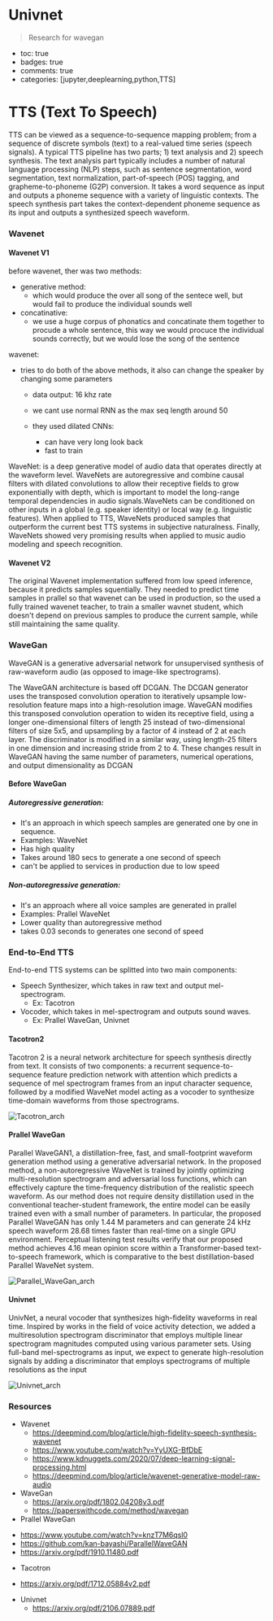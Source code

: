 # 

# Univnet
> Research for wavegan
- toc: true 
- badges: true
- comments: true
- categories: [jupyter,deeplearning,python,TTS]

# TTS (Text To Speech)

TTS can be viewed as a sequence-to-sequence mapping problem; from a sequence of discrete symbols
(text) to a real-valued time series (speech signals). A typical TTS pipeline has two parts; 1)
text analysis and 2) speech synthesis. The text analysis part typically includes a number of natural
language processing (NLP) steps, such as sentence segmentation, word segmentation, text normalization,
part-of-speech (POS) tagging, and grapheme-to-phoneme (G2P) conversion. It takes a word
sequence as input and outputs a phoneme sequence with a variety of linguistic contexts. The speech
synthesis part takes the context-dependent phoneme sequence as its input and outputs a synthesized
speech waveform.



### Wavenet
#### Wavenet V1

 before wavenet, ther was two methods:
   - generative method:
       - which would produce the over all song of the sentece well, but would fail to produce the individual sounds well
   - concatinative:
       - we use a huge corpus of phonatics and concatinate them together to procude a whole sentence, this way we would procuce the individual sounds correctly, but we would lose the song of the sentence 
   
 wavenet: 
 - tries to do both of the above methods, it also can change the speaker by changing some parameters
   
   - data output:   16 khz rate
   - we  cant use normal RNN as the max seq length around 50 
   
   - they used dilated CNNs:
       - can have very long look back
       - fast to train
       
       
WaveNet: is a deep generative model of audio data that operates directly at
the waveform level. WaveNets are autoregressive and combine causal filters with dilated convolutions
to allow their receptive fields to grow exponentially with depth, which is important to model
the long-range temporal dependencies in audio signals.WaveNets can be conditioned
on other inputs in a global (e.g. speaker identity) or local way (e.g. linguistic features).
When applied to TTS, WaveNets produced samples that outperform the current best TTS systems
in subjective naturalness. Finally, WaveNets showed very promising results when applied to music
audio modeling and speech recognition.


#### Wavenet V2


The original Wavenet implementation suffered from low speed inference, because it predicts samples squentially.
They needed to predict time samples in prallel so that wavenet can be used in production, so the used a fully trained wavenet teacher, to train a smaller wavnet student, which doesn't depend on previous samples to produce the current sample, while still maintaining the same quality.



### WaveGan
WaveGAN is a generative adversarial network for unsupervised synthesis of raw-waveform audio (as opposed to image-like spectrograms).


The WaveGAN architecture is based off DCGAN. The DCGAN generator uses the transposed convolution operation to iteratively upsample low-resolution feature maps into a high-resolution image. WaveGAN modifies this transposed convolution operation to widen its receptive field, using a longer one-dimensional filters of length 25 instead of two-dimensional filters of size 5x5, and upsampling by a factor of 4 instead of 2 at each layer. The discriminator is modified in a similar way, using length-25 filters in one dimension and increasing stride from 2 to 4. These changes result in WaveGAN having the same number of parameters, numerical operations, and output dimensionality as DCGAN

#### Before WaveGan 

##### Autoregressive generation: 
- It's an approach in which speech samples are generated one by one in sequence.
- Examples: WaveNet 
- Has high quality 
- Takes around 180 secs to generate a one second of speech 
- can't be applied to services in production  due to low speed 

##### Non-autoregressive generation:
- It's an approach where all voice samples are generated in prallel 
- Examples: Prallel WaveNet 
- Lower quality than autoregressive method
- takes 0.03 seconds to generates one second of speed  


### End-to-End TTS

End-to-end TTS systems can be splitted into two main components:
* Speech Synthesizer, which takes in raw text and output mel-spectrogram.
    - Ex: Tacotron 
* Vocoder, which takes in mel-spectrogram and outputs sound waves.
    - Ex: Prallel WaveGan, Univnet


#### Tacotron2
Tacotron 2 is a neural network architecture for speech synthesis directly from text. It consists of two components: a recurrent sequence-to-sequence feature prediction network with attention which predicts a sequence of mel spectrogram frames from an input character sequence, followed by a modified WaveNet model acting as a vocoder to synthesize time-domain
waveforms from those spectrograms.


![Tacotron_arch](assets/tacotron_arch.png "Tacotron2 Architecture")



#### Prallel WaveGan

Parallel WaveGAN1, a distillation-free, fast, and small-footprint waveform generation method using a generative adversarial network. In the proposed method, a non-autoregressive WaveNet is trained by jointly optimizing multi-resolution spectrogram and adversarial loss functions, which can effectively capture the time-frequency distribution of the realistic speech waveform. As our method does not require density distillation used in the conventional teacher-student framework, the entire model can be easily trained even with a small number of parameters. In particular, the proposed Parallel WaveGAN has only 1.44 M parameters and can generate 24 kHz speech waveform 28.68 times faster than real-time on a single GPU environment. Perceptual listening test results verify that our proposed method achieves 4.16 mean opinion score within a Transformer-based text-to-speech framework, which is comparative to the best distillation-based Parallel WaveNet system.

![Parallel_WaveGan_arch](assets/parallel_wavegan_arch.png "Parallel WaveGan Architecture")


#### Univnet

UnivNet, a neural vocoder that
synthesizes high-fidelity waveforms in real time. Inspired by
works in the field of voice activity detection, we added a multiresolution spectrogram discriminator that employs multiple linear spectrogram magnitudes computed using various parameter
sets. Using full-band mel-spectrograms as input, we expect to
generate high-resolution signals by adding a discriminator that
employs spectrograms of multiple resolutions as the input



![Univnet_arch](assets/univnet_arch.png "Univnet Architecture")


### Resources 
* Wavenet
    - https://deepmind.com/blog/article/high-fidelity-speech-synthesis-wavenet
    - https://www.youtube.com/watch?v=YyUXG-BfDbE
    - https://www.kdnuggets.com/2020/07/deep-learning-signal-processing.html
    - https://deepmind.com/blog/article/wavenet-generative-model-raw-audio
* WaveGan
    - https://arxiv.org/pdf/1802.04208v3.pdf
    - https://paperswithcode.com/method/wavegan
* Prallel WaveGan
 - https://www.youtube.com/watch?v=knzT7M6qsl0
 - https://github.com/kan-bayashi/ParallelWaveGAN
 - https://arxiv.org/pdf/1910.11480.pdf
 
* Tacotron
 - https://arxiv.org/pdf/1712.05884v2.pdf
* Univnet
    - https://arxiv.org/pdf/2106.07889.pdf
 


```python

```


